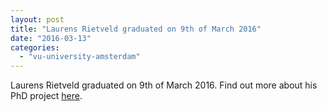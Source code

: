 ```yaml
---
layout: post
title: "Laurens Rietveld graduated on 9th of March 2016"
date: "2016-03-13"
categories: 
  - "vu-university-amsterdam"
---
```


Laurens Rietveld graduated on 9th of March 2016. Find out more about his PhD project [here](http://www.commit-nl.nl/news/wasserette-voor-dirty-data).
